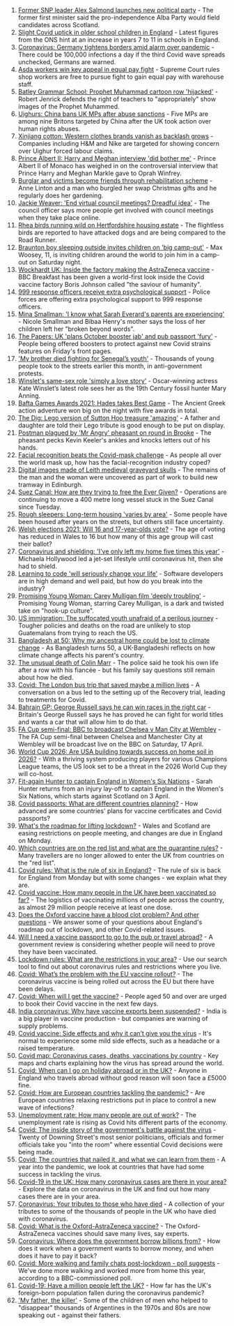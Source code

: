 1. [Former SNP leader Alex Salmond launches new political party](https://www.bbc.co.uk/news/uk-scotland-56539696) - The former first minister said the pro-independence Alba Party would field candidates across Scotland.
2. [Slight Covid uptick in older school children in England](https://www.bbc.co.uk/news/health-56538974) - Latest figures from the ONS hint at an increase in years 7 to 11 in schools in England.
3. [Coronavirus: Germany tightens borders amid alarm over pandemic](https://www.bbc.co.uk/news/world-europe-56537389) - There could be 100,000 infections a day if the third Covid wave spreads unchecked, Germans are warned.
4. [Asda workers win key appeal in equal pay fight](https://www.bbc.co.uk/news/business-56534988) - Supreme Court rules shop workers are free to pursue fight to gain equal pay with warehouse staff.
5. [Batley Grammar School: Prophet Muhammad cartoon row 'hijacked'](https://www.bbc.co.uk/news/uk-england-leeds-56523179) - Robert Jenrick defends the right of teachers to "appropriately" show images of the Prophet Muhammed.
6. [Uighurs: China bans UK MPs after abuse sanctions](https://www.bbc.co.uk/news/uk-56532569) - Five MPs are among nine Britons targeted by China after the UK took action over human rights abuses.
7. [Xinjiang cotton: Western clothes brands vanish as backlash grows](https://www.bbc.co.uk/news/world-asia-china-56533560) - Companies including H&M and Nike are targeted for showing concern over Uighur forced labour claims.
8. [Prince Albert II: Harry and Meghan interview 'did bother me'](https://www.bbc.co.uk/news/world-europe-56535206) - Prince Albert II of Monaco has weighed in on the controversial interview that Prince Harry and Meghan Markle gave to Oprah Winfrey.
9. [Burglar and victims become friends through rehabilitation scheme](https://www.bbc.co.uk/news/uk-england-birmingham-56536649) - Anne Linton and a man who burgled her swap Christmas gifts and he regularly does her gardening.
10. [Jackie Weaver: 'End virtual council meetings? Dreadful idea'](https://www.bbc.co.uk/news/uk-politics-56537560) - The council officer says more people get involved with council meetings when they take place online.
11. [Rhea birds running wild on Hertfordshire housing estate](https://www.bbc.co.uk/news/uk-england-beds-bucks-herts-56535979) - The flightless birds are reported to have attacked dogs and are being compared to the Road Runner.
12. [Braunton boy sleeping outside invites children on 'big camp-out'](https://www.bbc.co.uk/news/uk-england-devon-56436100) - Max Woosey, 11, is inviting children around the world to join him in a camp-out on Saturday night.
13. [Wockhardt UK: Inside the factory making the AstraZeneca vaccine](https://www.bbc.co.uk/news/uk-56450968) - BBC Breakfast has been given a world-first look inside the Covid vaccine factory Boris Johnson called "the saviour of humanity".
14. [999 response officers receive extra psychological support](https://www.bbc.co.uk/news/uk-56450962) - Police forces are offering extra psychological support to 999 response officers.
15. [Mina Smallman: 'I know what Sarah Everard's parents are experiencing'](https://www.bbc.co.uk/news/uk-56450969) - Nicole Smallman and Bibaa Henry's mother says the loss of her children left her "broken beyond words".
16. [The Papers: UK 'plans October booster jab' and pub passport 'fury'](https://www.bbc.co.uk/news/blogs-the-papers-56531927) - People being offered boosters to protect against new Covid strains features on Friday's front pages.
17. ['My brother died fighting for Senegal’s youth'](https://www.bbc.co.uk/news/world-africa-56523829) - Thousands of young people took to the streets earlier this month, in anti-government protests.
18. [Winslet's same-sex role 'simply a love story'](https://www.bbc.co.uk/news/entertainment-arts-56526588) - Oscar-winning actress Kate Winslet’s latest role sees her as the 19th Century fossil hunter Mary Anning.
19. [Bafta Games Awards 2021: Hades takes Best Game](https://www.bbc.co.uk/news/newsbeat-56528581) - The Ancient Greek action adventure won big on the night with five awards in total.
20. [The Dig: Lego version of Sutton Hoo treasure 'amazing'](https://www.bbc.co.uk/news/uk-england-suffolk-56523779) - A father and daughter are told their Lego tribute is good enough to be put on display.
21. [Postman plagued by 'Mr Angry' pheasant on round in Brooke](https://www.bbc.co.uk/news/uk-england-norfolk-56530133) - The pheasant pecks Kevin Keeler's ankles and knocks letters out of his hands.
22. [Facial recognition beats the Covid-mask challenge](https://www.bbc.co.uk/news/technology-56517033) - As people all over the world mask up, how has the facial-recognition industry coped?
23. [Digital images made of Leith medieval graveyard skulls](https://www.bbc.co.uk/news/uk-scotland-edinburgh-east-fife-56523810) - The remains of the man and the woman were uncovered as part of work to build new tramway in Edinburgh.
24. [Suez Canal: How are they trying to free the Ever Given?](https://www.bbc.co.uk/news/56523659) - Operations are continuing to move a 400 metre long vessel stuck in the Suez Canal since Tuesday.
25. [Rough sleepers: Long-term housing 'varies by area'](https://www.bbc.co.uk/news/uk-56510107) - Some people have been housed after years on the streets, but others still face uncertainty.
26. [Welsh elections 2021: Will 16 and 17-year-olds vote?](https://www.bbc.co.uk/news/uk-wales-56502833) - The age of voting has reduced in Wales to 16 but how many of this age group will cast their ballot?
27. [Coronavirus and shielding: 'I've only left my home five times this year'](https://www.bbc.co.uk/news/disability-56432952) - Michaela Hollywood led a jet-set lifestyle until coronavirus hit, then she had to shield.
28. [Learning to code 'will seriously change your life'](https://www.bbc.co.uk/news/business-56194958) - Software developers are in high demand and well paid, but how do you break into the industry?
29. [Promising Young Woman: Carey Mulligan film 'deeply troubling'](https://www.bbc.co.uk/news/entertainment-arts-55735428) - Promising Young Woman, starring Carey Mulligan, is a dark and twisted take on "hook-up culture".
30. [US immigration: The suffocated youth unafraid of a perilous journey](https://www.bbc.co.uk/news/world-latin-america-56260568) - Tougher policies and deaths on the road are unlikely to stop Guatemalans from trying to reach the US.
31. [Bangladesh at 50: Why my ancestral home could be lost to climate change](https://www.bbc.co.uk/news/world-asia-56485667) - As Bangladesh turns 50, a UK-Bangladeshi reflects on how climate change affects his parent's country.
32. [The unusual death of Colin Marr](https://www.bbc.co.uk/news/uk-scotland-56174584) - The police said he took his own life after a row with his fiancée - but his family say questions still remain about how he died.
33. [Covid: The London bus trip that saved maybe a million lives](https://www.bbc.co.uk/news/health-56508369) - A conversation on a bus led to the setting up of the Recovery trial, leading to treatments for Covid.
34. [Bahrain GP: George Russell says he can win races in the right car](https://www.bbc.co.uk/sport/formula1/56530556) - Britain's George Russell says he has proved he can fight for world titles and wants a car that will allow him to do that.
35. [FA Cup semi-final: BBC to broadcast Chelsea v Man City at Wembley](https://www.bbc.co.uk/sport/football/56536941) - The FA Cup semi-final between Chelsea and Manchester City at Wembley will be broadcast live on the BBC on Saturday, 17 April.
36. [World Cup 2026: Are USA building towards success on home soil in 2026?](https://www.bbc.co.uk/sport/football/56387717) - With a thriving system producing players for various Champions League teams, the US look set to be a threat in the 2026 World Cup they will co-host.
37. [Fit-again Hunter to captain England in Women's Six Nations](https://www.bbc.co.uk/sport/rugby-union/56535041) - Sarah Hunter returns from an injury lay-off to captain England in the Women's Six Nations, which starts against Scotland on 3 April.
38. [Covid passports: What are different countries planning?](https://www.bbc.co.uk/news/world-europe-56522408) - How advanced are some countries' plans for vaccine certificates and Covid passports?
39. [What's the roadmap for lifting lockdown?](https://www.bbc.co.uk/news/explainers-52530518) - Wales and Scotland are easing restrictions on people meeting, and changes are due in England on Monday.
40. [Which countries are on the red list and what are the quarantine rules?](https://www.bbc.co.uk/news/explainers-52544307) - Many travellers are no longer allowed to enter the UK from countries on the "red list".
41. [Covid rules: What is the rule of six in England?](https://www.bbc.co.uk/news/health-56526587) - The rule of six is back for England from Monday but with some changes - we explain what they are.
42. [Covid vaccine: How many people in the UK have been vaccinated so far?](https://www.bbc.co.uk/news/health-55274833) - The logistics of vaccinating millions of people across the country, as almost 29 million people receive at least one dose.
43. [Does the Oxford vaccine have a blood clot problem? And other questions](https://www.bbc.co.uk/news/world-asia-china-51176409) - We answer some of your questions about England's roadmap out of lockdown, and other Covid-related issues.
44. [Will I need a vaccine passport to go to the pub or travel abroad?](https://www.bbc.co.uk/news/explainers-55718553) - A government review is considering whether people will need to prove they have been vaccinated.
45. [Lockdown rules: What are the restrictions in your area?](https://www.bbc.co.uk/news/uk-54373904) - Use our search tool to find out about coronavirus rules and restrictions where you live.
46. [Covid: What’s the problem with the EU vaccine rollout?](https://www.bbc.co.uk/news/explainers-52380823) - The coronavirus vaccine is being rolled out across the EU but there have been delays.
47. [Covid: When will I get the vaccine?](https://www.bbc.co.uk/news/health-55045639) - People aged 50 and over are urged to book their Covid vaccine in the next few days.
48. [India coronavirus: Why have vaccine exports been suspended?](https://www.bbc.co.uk/news/world-asia-india-55571793) - India is a big player in vaccine production - but companies are warning of supply problems.
49. [Covid vaccine: Side effects and why it can’t give you the virus](https://www.bbc.co.uk/news/health-56437270) - It's normal to experience some mild side effects, such as a headache or a raised temperature.
50. [Covid map: Coronavirus cases, deaths, vaccinations by country](https://www.bbc.co.uk/news/world-51235105) - Key maps and charts explaining how the virus has spread around the world.
51. [Covid: When can I go on holiday abroad or in the UK?](https://www.bbc.co.uk/news/explainers-52646738) - Anyone in England who travels abroad without good reason will soon face a £5000 fine.
52. [Covid: How are European countries tackling the pandemic?](https://www.bbc.co.uk/news/explainers-53640249) - Are European countries relaxing restrictions put in place to control a new wave of infections?
53. [Unemployment rate: How many people are out of work?](https://www.bbc.co.uk/news/business-52660591) - The unemployment rate is rising as Covid hits different parts of the economy.
54. [Covid: The inside story of the government's battle against the virus](https://www.bbc.co.uk/news/uk-politics-56361599) - Twenty of Downing Street's most senior politicians, officials and former officials take you "into the room" where essential Covid decisions were being made.
55. [Covid: The countries that nailed it, and what we can learn from them](https://www.bbc.co.uk/news/uk-56455030) - A year into the pandemic, we look at countries that have had some success in tackling the virus.
56. [Covid-19 in the UK: How many coronavirus cases are there in your area?](https://www.bbc.co.uk/news/uk-51768274) - Explore the data on coronavirus in the UK and find out how many cases there are in your area.
57. [Coronavirus: Your tributes to those who have died](https://www.bbc.co.uk/news/uk-52676411) - A collection of your tributes to some of the thousands of people in the UK who have died with coronavirus.
58. [Covid: What is the Oxford-AstraZeneca vaccine?](https://www.bbc.co.uk/news/health-55302595) - The Oxford-AstraZeneca vaccines should save many lives, say experts.
59. [Coronavirus: Where does the government borrow billions from?](https://www.bbc.co.uk/news/business-50504151) - How does it work when a government wants to borrow money, and when does it have to pay it back?
60. [Covid: More walking and family chats post-lockdown - poll suggests](https://www.bbc.co.uk/news/uk-56490823) - We've done more walking and worked more from home this year, according to a BBC-commissioned poll.
61. [Covid-19: Have a million people left the UK?](https://www.bbc.co.uk/news/uk-56435100) - How far has the UK's foreign-born population fallen during the coronavirus pandemic?
62. ['My father, the killer'](https://www.bbc.co.uk/news/stories-51379981) - Some of the children of men who helped to "disappear" thousands of Argentines in the 1970s and 80s are now speaking out - against their fathers.
